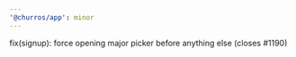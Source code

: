 ```yaml
---
'@churros/app': minor
---
```


fix(signup): force opening major picker before anything else (closes #1190)
